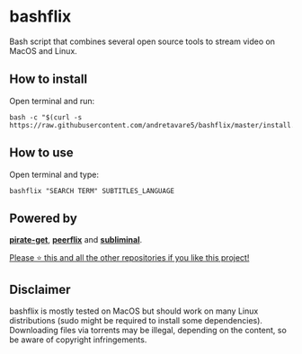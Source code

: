 # bashflix
Bash script that combines several open source tools to stream video on MacOS and Linux.

## How to install
Open terminal and run:
```
bash -c "$(curl -s https://raw.githubusercontent.com/andretavare5/bashflix/master/install.sh)"
```
## How to use
Open terminal and type:
```
bashflix "SEARCH TERM" SUBTITLES_LANGUAGE
```

## Powered by
[**pirate-get**](https://github.com/vikstrous/pirate-get), [**peerflix**](https://github.com/mafintosh/peerflix) and [**subliminal**](https://github.com/Diaoul/subliminal). 


<a class="github-button" href="https://github.com/andretavare5/bashflix" data-icon="octicon-star" data-show-count="true" aria-label="Star andretavare5/bashflix on GitHub">Please ⭐ this and all the other repositories if you like this project!</a>

## Disclaimer
bashflix is mostly tested on MacOS but should work on many Linux distributions (sudo might be required to install some dependencies). Downloading files via torrents may be illegal, depending on the content, so be aware of copyright infringements.
